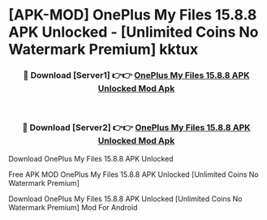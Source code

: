 # [APK-MOD] OnePlus My Files 15.8.8 APK Unlocked - [Unlimited Coins No Watermark Premium] kktux



<div align="center">
<h3>🔴 Download [Server1] 👉👉 <a href="https://momento.my/?title=OnePlus_My_Files_15.8.8_APK_Unlocked">OnePlus My Files 15.8.8 APK Unlocked Mod Apk</a></h3><br>

<h3>🔴 Download [Server2] 👉👉 <a href="https://momento.my/?title=OnePlus_My_Files_15.8.8_APK_Unlocked">OnePlus My Files 15.8.8 APK Unlocked Mod Apk</a></h3>
</div>



Download OnePlus My Files 15.8.8 APK Unlocked 

Free APK MOD OnePlus My Files 15.8.8 APK Unlocked [Unlimited Coins No Watermark Premium]

Download OnePlus My Files 15.8.8 APK Unlocked [Unlimited Coins No Watermark Premium] Mod For Android
